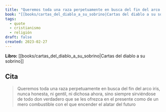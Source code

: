 ```yaml
---
title: "Queremos toda una raza perpetuamente en busca del fin del arco iris, nunca hones..."
book: "[[books/cartas_del_diablo_a_su_sobrino|Cartas del diablo a su sobrino]]"
tags:
  - quote
  - cristianismo
  - religión
draft: false
created: 2023-02-27
---
```


**Libro:** [[books/cartas_del_diablo_a_su_sobrino|Cartas del diablo a su sobrino]]

## Cita
> Queremos toda una raza perpetuamente en busca del fin del arco iris, nunca honesta, ni gentil, ni dichosa ahora, sino siempre sirviéndose de todo don verdadero que se les ofrezca en el presente como de un mero combustible con el que encender el alatar del futuro

